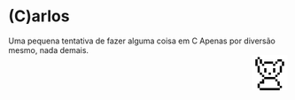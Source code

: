 # (C)arlos

<div>
  <div align="left">
    Uma pequena tentativa de fazer alguma coisa em C
    Apenas por diversão mesmo, nada demais.
  </div>
  <img align="right" src="https://github.com/AnotherProgrammerrr/carlos/blob/main/carlos.png?raw=true" />
</div>
